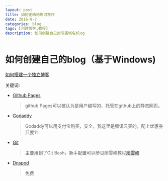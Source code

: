 ```yaml
---
layout: post
title: 如何正确地练习写作
date: 2016-9-7 
categories: blog
tags: [创建博客,教程]
description: 如何创建自己的专属域名blog
---
```


## 

# 如何创建自己的blog（基于Windows)

[如何搭建一个独立博客](http://cnfeat.com/blog/2014/05/10/how-to-build-a-blog/)

关键词:

- [Github Pages](https://help.github.com/articles/using-a-custom-domain-with-github-pages/) []()
  
  >  github Pages可以被认为是用户编写的、托管在github上的静态网页。
  
- [Godaddy](https://www.godaddy.com/)
  
  > Godaddy可以用支付宝购买，安全，我这里是腾讯云买的，配上优惠券只要11
  
- [Git](https://git-scm.com/)
  
  > 主要用到了Git Bash，新手配置可以参见廖雪峰教程[廖雪峰](http://www.liaoxuefeng.com/)
  
- [Dnspod](www.dnspod.cn/)
  
  > 免费



[]()

